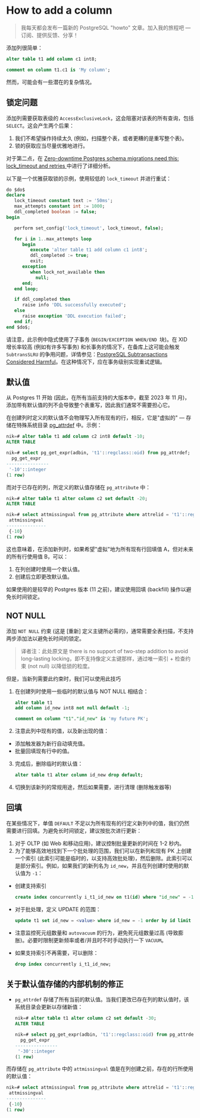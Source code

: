 # How to add a column

>我每天都会发布一篇新的 PostgreSQL "howto" 文章。加入我的旅程吧 — 订阅、提供反馈、分享！

添加列很简单：

```sql
alter table t1 add column c1 int8;

comment on column t1.c1 is 'My column';
```

然而，可能会有一些潜在的复杂情况。

## 锁定问题

添加列需要获取表级的 `AccessExclusiveLock`，这会阻塞对该表的所有查询，包括 `SELECT`。这会产生两个后果：

1. 我们不希望操作持续太久 (例如，扫描整个表，或者更糟的是重写整个表)。
2. 锁的获取应当尽量优雅地进行。

对于第二点，在 [Zero-downtime Postgres schema migrations need this: lock_timeout and retries ](https://postgres.ai/blog/20210923-zero-downtime-postgres-schema-migrations-lock-timeout-and-retries)中进行了详细分析。

以下是一个优雅获取锁的示例，使用较低的 `lock_timeout` 并进行重试：

```sql
do $do$
declare
   lock_timeout constant text := '50ms';
   max_attempts constant int := 1000;
   ddl_completed boolean := false;
begin

   perform set_config('lock_timeout', lock_timeout, false);

   for i in 1..max_attempts loop
      begin
         execute 'alter table t1 add column c1 int8';
         ddl_completed := true;
         exit;
      exception
         when lock_not_available then
           null;
      end;
   end loop;

   if ddl_completed then
      raise info 'DDL successfully executed';
   else
      raise exception 'DDL execution failed';
   end if;
end $do$;
```

请注意，此示例中隐式使用了子事务 (`BEGIN/EXCEPTION WHEN/END `块)。在 XID 增长率较高 (例如有许多写事务) 和长事务的情况下，在备库上这可能会触发 `SubtransSLRU` 的争用问题，详情参见：[PostgreSQL Subtransactions Considered Harmful](https://postgres.ai/blog/20210831-postgresql-subtransactions-considered-harmful)。在这种情况下，应在事务级别实现重试逻辑。

## 默认值

从 Postgres 11 开始 (因此，在所有当前支持的大版本中，截至 2023 年 11 月)，添加带有默认值的列不会导致整个表重写，因此我们通常不需要担心它。

在创建列时定义的默认值不会物理写入所有现有的行，相反，它是"虚拟的" — 存储在特殊系统目录  [pg_attrdef](https://postgresql.org/docs/current/catalog-pg-attrdef.html) 中。示例：

```sql
nik=# alter table t1 add column c2 int8 default -10;
ALTER TABLE

nik=# select pg_get_expr(adbin, 't1'::regclass::oid) from pg_attrdef;
  pg_get_expr
----------------
 '-10'::integer
(1 row)
```

而对于已存在的列，所定义的默认值存储在 `pg_attribute` 中：

```sql
nik=# alter table t1 alter column c2 set default -20;
ALTER TABLE

nik=# select attmissingval from pg_attribute where attrelid = 't1'::regclass::oid and attname = 'c2';
 attmissingval
---------------
 {-10}
(1 row)
```

这也意味着，在添加新列时，如果希望"虚拟"地为所有现有行回填值 A，但对未来的所有行使用值 B，可以：

1. 在列创建时使用一个默认值。
2. 创建后立即更改默认值。

如果使用的是较早的 Postgres 版本 (11 之前)，建议使用回填 (backfill) 操作以避免长时间锁定。

## NOT NULL

添加 `NOT NULL` 约束 (这是 [重新] 定义主键所必需的)，通常需要全表扫描，不支持两步添加法以避免长时间的锁定。

> 译者注：此处原文是 there is no support of two-step addition to avoid long-lasting locking，即不支持像定义主键那样，通过唯一索引 + 检查约束 (not null) 以降低锁的粒度。

但是，当新列需要此约束时，我们可以使用此技巧

1. 在创建列时使用一些临时的默认值与 NOT NULL 相结合：

   ~~~sql
   alter table t1
   add column id_new int8 not null default -1;
   
   comment on column "t1"."id_new" is 'my future PK';
   ~~~

2. 注意此列中现有的值，以及新出现的值：

- 添加触发器为新行自动填充值。
- 批量回填现有行中的值。

3. 完成后，删除临时的默认值：

   ~~~sql
   alter table t1 alter column id_new drop default;
   ~~~

4. 切换到该新列的常规用途，然后如果需要，进行清理 (删除触发器等)

## 回填

在某些情况下，单值 `DEFAULT` 不足以为所有现有的行定义新列中的值，我们仍然需要进行回填。为避免长时间锁定，建议按批次进行更新：

1. 对于 OLTP (如 Web 和移动应用)，建议控制批量更新的时间在 1-2 秒内。
2. 为了能够高效地找到下一个批处理的范围，我们可以在新列和现有 PK 上创建一个索引 (此索引可能是临时的，以支持高效批处理)，然后删除。此索引可以是部分索引。例如，如果我们的新列名为 `id_new`，并且在列创建时使用的默认值为 `-1`：

- 创建支持索引

  ~~~sql
  create index concurrently i_t1_id_new on t1(id) where "id_new" = -1;
  ~~~

- 对于批处理，定义 UPDATE 的范围：

  ~~~sql
  update t1 set id_new = <value> where id_new = -1 order by id limit :batch_size;
  ~~~

- 注意监控死元组数量和 `autovacuum` 的行为，避免死元组数量过高 (导致膨胀)。必要时限制更新频率或者/并且时不时手动执行一下 `VACUUM`。


- 如果支持索引不再需要，可以删除：

  ~~~sql
  drop index concurrently i_t1_id_new;
  ~~~

## 关于默认值存储的内部机制的修正

- `pg_attrdef` 存储了所有当前的默认值。当我们更改已存在列的默认值时，该系统目录会更新以存储新值：

  ~~~sql
  nik=# alter table t1 alter column c2 set default -30;
  ALTER TABLE
  
  nik=# select pg_get_expr(adbin, 't1'::regclass::oid) from pg_attrdef;
    pg_get_expr
  ----------------
   '-30'::integer
  (1 row)
  ~~~

而存储在 `pg_attribute` 中的 `attmissingval` 值是在列创建之前，存在的行所使用的默认值：

~~~sql
nik=# select attmissingval from pg_attribute where attrelid = 't1'::regclass::oid and attname = 'c2';
 attmissingval
---------------
 {-10}
(1 row)
~~~



